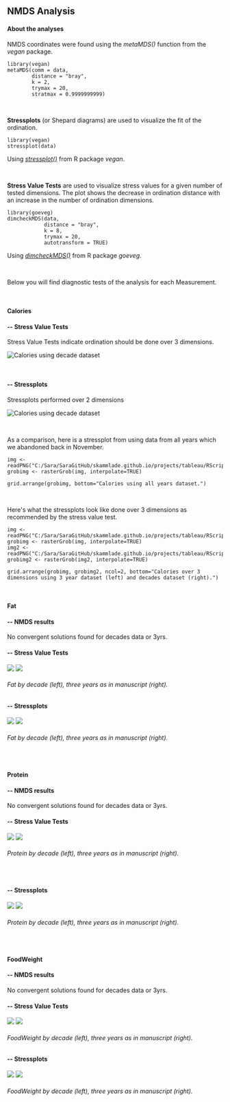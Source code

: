 ## NMDS Analysis

#### About the analyses

NMDS coordinates were found using the *metaMDS()* function from the *vegan* package.
```{r, eval=FALSE}
library(vegan)
metaMDS(comm = data, 
        distance = "bray", 
        k = 2,      
        trymax = 20, 
        stratmax = 0.9999999999) 
```

<br/>

**Stressplots** (or Shepard diagrams) are used to visualize the fit of the ordination. 

```{r, eval=FALSE}
library(vegan)
stressplot(data)
```
Using [*stressplot()*](http://cc.oulu.fi/~jarioksa/opetus/metodi/vegantutor.pdf) from R package *vegan*. 

<br/>

**Stress Value Tests** are used to visualize stress values for a given number of tested dimensions. The plot shows the decrease in ordination distance with an increase in the number of ordination dimensions.
```{r, eval=FALSE}
library(goeveg)
dimcheckMDS(data, 
            distance = "bray", 
            k = 8, 
            trymax = 20, 
            autotransform = TRUE)
```
Using [*dimcheckMDS()*](https://cran.r-project.org/web/packages/goeveg/goeveg.pdf) from R package *goeveg*.  

<br/>

Below you will find diagnostic tests of the analysis for each Measurement.

<br/>

#### Calories

#### -- Stress Value Tests

Stress Value Tests indicate ordination should be done over 3 dimensions.

![Calories using decade dataset](https://raw.githubusercontent.com/skammlade/skammlade.github.io/master/projects/tableau/RScripts/StressValueTestNMDSDecadesCalories.png)

<br/>

#### -- Stressplots

Stressplots performed over 2 dimensions

![Calories using decade dataset](https://raw.githubusercontent.com/skammlade/skammlade.github.io/master/projects/tableau/RScripts/StressplotNMDSDecadesCalories.png)

<br/>

As a comparison, here is a stressplot from using data from all years which we abandoned back in November. 

```{r echo=FALSE}
img <- readPNG("C:/Sara/SaraGitHub/skammlade.github.io/projects/tableau/RScripts/NMDS/stressplot_allyrs_kcal_k2_rep1_codechanges_codechanges.png")
grobimg <- rasterGrob(img, interpolate=TRUE)

grid.arrange(grobimg, bottom="Calories using all years dataset.")
```

<br/>

Here's what the stressplots look like done over 3 dimensions as recommended by the stress value test.

```{r echo=FALSE}
img <- readPNG("C:/Sara/SaraGitHub/skammlade.github.io/projects/tableau/RScripts/Stressplot3yrsCaloriesK3.png")
grobimg <- rasterGrob(img, interpolate=TRUE)
img2 <- readPNG("C:/Sara/SaraGitHub/skammlade.github.io/projects/tableau/RScripts/StressplotNMDSDecadesCaloriesK3.png")
grobimg2 <- rasterGrob(img2, interpolate=TRUE)

grid.arrange(grobimg, grobimg2, ncol=2, bottom="Calories over 3 dimensions using 3 year dataset (left) and decades dataset (right).")
```

<br/>


#### Fat

#### -- NMDS results

No convergent solutions found for decades data or 3yrs.

#### -- Stress Value Tests

![](StressvalueTestNMDSDecadesFat.png) ![](StressvalueTest3yrsFat.png)

###### Fat by decade (left), three years as in manuscript (right).

#### -- Stressplots

![](StressplotNMDSDecadesFat.png) ![](Stressplot3yrsFat.png) 

###### Fat by decade (left), three years as in manuscript (right).

<br/> 



#### Protein

#### -- NMDS results

No convergent solutions found for decades data or 3yrs.

#### -- Stress Value Tests

![](StressvalueTestNMDSDecadesProtein.png) ![](StressvalueTest3yrsProtein.png)

###### Protein by decade (left), three years as in manuscript (right).

<br/>

#### -- Stressplots

![](StressplotNMDSDecadesProtein.png) ![](Stressplot3yrsProtein.png) 

###### Protein by decade (left), three years as in manuscript (right).

<br/> 

#### FoodWeight

#### -- NMDS results

No convergent solutions found for decades data or 3yrs.

#### -- Stress Value Tests

![](StressvalueTestNMDSDecadesFoodWeight.png) ![](StressvalueTest3yrsFoodWeight.png)

###### FoodWeight by decade (left), three years as in manuscript (right).

#### -- Stressplots

![](StressplotNMDSDecadesFoodWeight.png) ![](Stressplot3yrsFoodWeight.png) 

###### FoodWeight by decade (left), three years as in manuscript (right).

<br/> 
